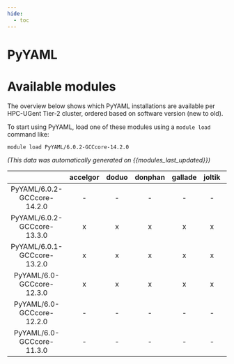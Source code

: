 ```yaml
---
hide:
  - toc
---
```


PyYAML
======

# Available modules


The overview below shows which PyYAML installations are available per HPC-UGent Tier-2 cluster, ordered based on software version (new to old).

To start using PyYAML, load one of these modules using a `module load` command like:

```shell
module load PyYAML/6.0.2-GCCcore-14.2.0
```

*(This data was automatically generated on {{modules_last_updated}})*

| |accelgor|doduo|donphan|gallade|joltik|litleo|shinx|
| :---: | :---: | :---: | :---: | :---: | :---: | :---: | :---: |
|PyYAML/6.0.2-GCCcore-14.2.0|-|-|-|-|-|x|x|
|PyYAML/6.0.2-GCCcore-13.3.0|x|x|x|x|x|x|x|
|PyYAML/6.0.1-GCCcore-13.2.0|x|x|x|x|x|x|x|
|PyYAML/6.0-GCCcore-12.3.0|x|x|x|x|x|x|x|
|PyYAML/6.0-GCCcore-12.2.0|-|-|-|-|-|x|x|
|PyYAML/6.0-GCCcore-11.3.0|-|-|-|-|-|x|x|
